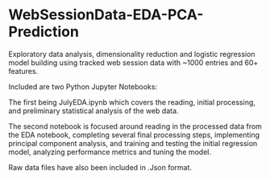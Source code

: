 # WebSessionData-EDA-PCA-Prediction


Exploratory data analysis, dimensionality reduction and logistic regression model building using tracked web session data with ~1000 entries and 60+ features.  


Included are two Python Jupyter Notebooks: 

The first being JulyEDA.ipynb which covers the reading, initial processing, and preliminary statistical analysis of the web data.  
        
The second notebook is focused around reading in the processed data from the EDA notebook, completing several final processing steps, implementing principal component analysis, 
and training and testing the initial regression model, analyzing performance metrics and tuning the model.  


Raw data files have also been included in .Json format.  



